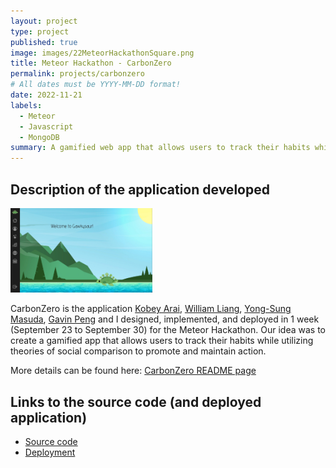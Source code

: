 ```yaml
---
layout: project
type: project
published: true
image: images/22MeteorHackathonSquare.png
title: Meteor Hackathon - CarbonZero
permalink: projects/carbonzero
# All dates must be YYYY-MM-DD format!
date: 2022-11-21
labels:
  - Meteor
  - Javascript
  - MongoDB
summary: A gamified web app that allows users to track their habits while utilizing theories of social comparison to promote and maintain action built for the 5-day Meteor Hackathon.
---
```


## Description of the application developed
<img class="ui right floated rounded image" width="45%" src="../images/22MeteorHackathonLandingPage.png">

CarbonZero is the application [Kobey Arai](https://kobeyarai.com/), [William Liang](https://william-liang808.github.io/), [Yong-Sung Masuda](https://yongsungm.github.io/), [Gavin Peng](https://devgav.github.io/) and I designed, implemented, and deployed in 1 week (September 23 to September 30) for the Meteor Hackathon. Our idea was to create a gamified app that allows users to track their habits while utilizing theories of social comparison to promote and maintain action.

More details can be found here: [CarbonZero README page](https://github.com/sus-gawky/sus-gawky/blob/main/README.md)

## Links to the source code (and deployed application)
 - [Source code](https://github.com/sus-gawky/sus-gawky)
 - [Deployment](https://sus-gawky.meteorapp.com/)
